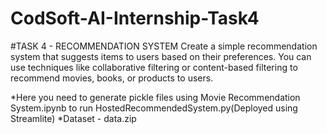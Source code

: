 # CodSoft-AI-Internship-Task4
#TASK 4 - RECOMMENDATION SYSTEM  Create a simple recommendation system that suggests items to users based on their preferences. You can use techniques like collaborative filtering or content-based filtering to recommend movies, books, or products to users.

*Here you need to generate pickle files using Movie Recommendation System.ipynb to run HostedRecommendedSystem.py(Deployed using Streamlite) 
*Dataset - data.zip

